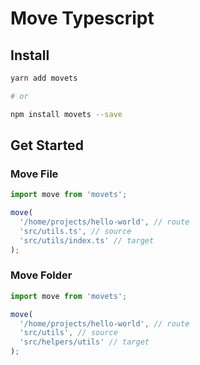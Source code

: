 # Move Typescript

## Install

```sh
yarn add movets

# or

npm install movets --save
```

## Get Started

### Move File
```ts
import move from 'movets';

move(
  '/home/projects/hello-world', // route
  'src/utils.ts', // source
  'src/utils/index.ts' // target
);
```

### Move Folder
```ts
import move from 'movets';

move(
  '/home/projects/hello-world', // route
  'src/utils', // source
  'src/helpers/utils' // target
);
```

